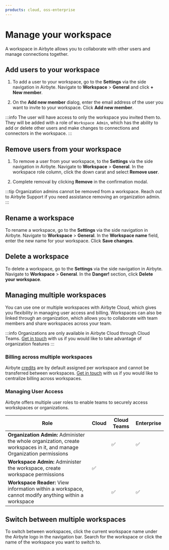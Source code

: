 ```yaml
---
products: cloud, oss-enterprise
---
```


# Manage your workspace

A workspace in Airbyte allows you to collaborate with other users and manage connections together. 

## Add users to your workspace

1. To add a user to your workspace, go to the **Settings** via the side navigation in Airbyte. Navigate to **Workspace** > **General** and click **+ New member**.

2. On the **Add new member** dialog, enter the email address of the user you want to invite to your workspace. Click **Add new member**.

:::info
The user will have access to only the workspace you invited them to. They will be added with a role of `Workspace Admin`, which has the ability to add or delete other users and make changes to connections and connectors in the workspace. 
:::

## Remove users from your workspace​

1. To remove a user from your workspace, to the **Settings** via the side navigation in Airbyte. Navigate to **Workspace** > **General**. In the workspace role column, click the down carat and select **Remove user**.

2. Complete removal by clicking **Remove** in the confirmation modal.

:::tip
Organization admins cannot be removed from a workspace. Reach out to Airbyte Support if you need assistance removing an organization admin.
:::

## Rename a workspace

To rename a workspace, go to the **Settings** via the side navigation in Airbyte. Navigate to **Workspace** > **General**. In the **Workspace name** field, enter the new name for your workspace. Click **Save changes**.

## Delete a workspace

To delete a workspace, go to the **Settings** via the side navigation in Airbyte. Navigate to **Workspace** > **General**. In the **Danger!** section, click **Delete your workspace**.

## Managing multiple workspaces
 
You can use one or multiple workspaces with Airbyte Cloud, which gives you flexibility in managing user access and billing. Workspaces can also be linked through an organization, which allows you to collaborate with team members and share workspaces across your team.

:::info
Organizations are only available in Airbyte Cloud through Cloud Teams. [Get in touch](https://airbyte.com/company/talk-to-sales) with us if you would like to take advantage of organization features
:::
 
### Billing across multiple workspaces

Airbyte [credits](https://airbyte.com/pricing) are by default assigned per workspace and cannot be transferred between workspaces. [Get in touch](https://airbyte.com/company/talk-to-sales) with us if you would like to centralize billing across workspaces.

### Managing User Access

Airbyte offers multiple user roles to enable teams to securely access workskpaces or organizations.

| Role | Cloud | Cloud Teams | Enterprise | 
|---|------|------|------|
|**Organization Admin:** Administer the whole organization, create workspaces in it, and manage Organization permissions| |✅|✅|
|**Workspace Admin:** Administer the workspace, create workspace permissions|✅| | |
|**Workspace Reader:** View information within a workspace, cannot modify anything within a workspace| |✅|✅|

## Switch between multiple workspaces

To switch between workspaces, click the current workspace name under the Airbyte logo in the navigation bar. Search for the workspace or click the name of the workspace you want to switch to.


